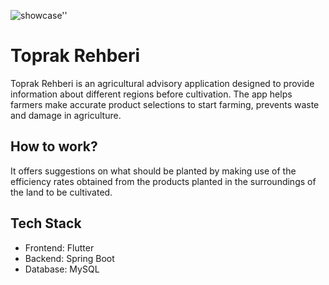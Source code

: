 ![showcase''](https://github.com/user-attachments/assets/06b6afb4-4cfa-403d-ba2d-c6570d3acd9f)


# Toprak Rehberi

Toprak Rehberi is an agricultural advisory application designed to provide information about different regions before cultivation. The app helps farmers make accurate product selections to start farming, prevents waste and damage in agriculture. 

## How to work?
It offers suggestions on what should be planted by making use of the efficiency rates obtained from the products planted in the surroundings of the land to be cultivated.

## Tech Stack
- Frontend: Flutter
- Backend: Spring Boot
- Database: MySQL
